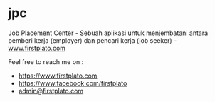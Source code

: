 # jpc
Job Placement Center - Sebuah aplikasi untuk menjembatani antara pemberi kerja (employer) dan pencari kerja (job seeker) - www.firstplato.com

Feel free to reach me on :
- https://www.firstplato.com
- https://www.facebook.com/firstplato
- admin@firstplato.com
